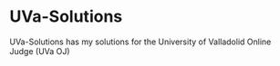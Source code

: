 UVa-Solutions
=============

UVa-Solutions has my solutions for the University of Valladolid Online Judge (UVa OJ) 
